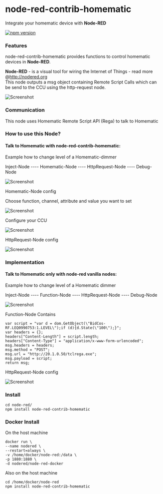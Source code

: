 node-red-contrib-homematic
===
Integrate your homematic device with <b>Node-RED</b>

[![npm version](https://badge.fury.io/js/node-red-contrib-homematic.svg)](http://badge.fury.io/js/node-red-contrib-homematic) 

### Features
node-red-contrib-homematic provides functions to control homematic devices in <b>Node-RED</b>.<br>

<b>Node-RED</b> - is a visual tool for wiring the Internet of Things - read more @http://nodered.org<br>
This node outputs a msg object containing Remote Script Calls which can be send to the CCU using the http-request node.

![Screenshot](https://dl.dropboxusercontent.com/u/13344648/dev/homematic2.PNG)

### Communication

This node uses Homematic Remote Script API (Rega) to talk to Homematic

### How to use this Node?

#### Talk to Homematic with node-red-contrib-homematic:

Example how to change level of a Homematic-dimmer

Inject-Node ---- Homematic-Node ---- HttpRequest-Node ---- Debug-Node

![Screenshot](https://dl.dropboxusercontent.com/u/13344648/dev/node-red-contrib-homematic.PNG)

Homematic-Node config

Choose function, channel, attribute and value you want to set

![Screenshot](https://dl.dropboxusercontent.com/u/13344648/dev/homematic-node.PNG)

Configure your CCU

![Screenshot](https://dl.dropboxusercontent.com/u/13344648/dev/homematic-node-credentials.PNG)

HttpRequest-Node config

![Screenshot](https://dl.dropboxusercontent.com/u/13344648/dev/httpRequestEmpty.PNG)

### Implementation

#### Talk to Homematic only with node-red vanilla nodes:

Example how to change level of a Homematic dimmer

Inject-Node ---- Function-Node ---- HttpRequest-Node ---- Debug-Node

![Screenshot](https://dl.dropboxusercontent.com/u/13344648/dev/node-red-homematic-rega.PNG)

Function-Node Contains
```
var script = "var d = dom.GetObject(\"BidCos-RF.LEQ0990753:1.LEVEL\");if (d){d.State(\"100\");}";
var headers = {};
headers["Content-Length"] = script.length;
headers["Content-Type"] = "application/x-www-form-urlencoded";
msg.headers = headers;
msg.method = "POST";
msg.url = "http://20.1.0.50/tclrega.exe";
msg.payload = script;
return msg;
```
HttpRequest-Node config

![Screenshot](https://dl.dropboxusercontent.com/u/13344648/dev/httpRequestEmpty.PNG)

### Install
```
cd node-red/
npm install node-red-contrib-homematic
```

### Docker Install
On the host machine
```
docker run \
--name nodered \
--restart=always \
-v /home/docker/node-red:/data \
-p 1880:1880 \
-d nodered/node-red-docker
```

Also on the host machine
```
cd /home/docker/node-red
npm install node-red-contrib-homematic
```